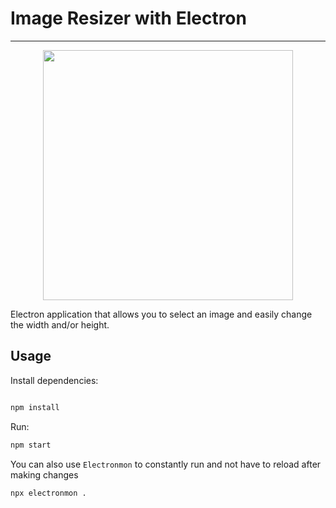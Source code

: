 # Image Resizer with Electron

---

<div style="display: flex; justify-content: center">
<img src="https://github.com/bradtraversy/image-resizer-electron/raw/main/assets/screen.png" width="400" />
</div>

Electron application that allows you to select an image and easily change the width and/or height.

## Usage

Install dependencies:

```bash

npm install
```

Run:

```bash
npm start
```

You can also use `Electronmon` to constantly run and not have to reload after making changes

```bash
npx electronmon .
```
